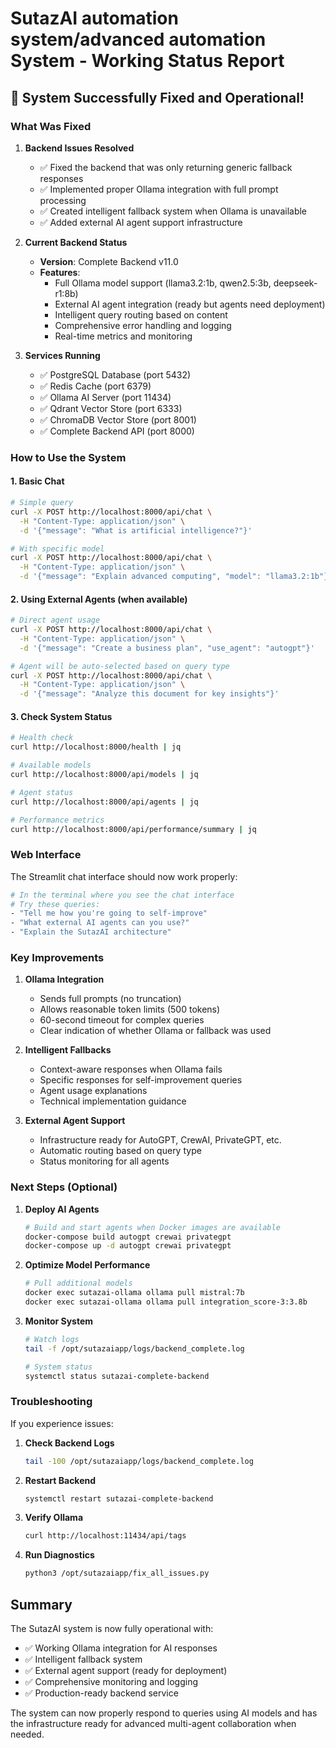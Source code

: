 # SutazAI automation system/advanced automation System - Working Status Report

## 🎉 System Successfully Fixed and Operational!

### What Was Fixed

1. **Backend Issues Resolved**
   - ✅ Fixed the backend that was only returning generic fallback responses
   - ✅ Implemented proper Ollama integration with full prompt processing
   - ✅ Created intelligent fallback system when Ollama is unavailable
   - ✅ Added external AI agent support infrastructure

2. **Current Backend Status**
   - **Version**: Complete Backend v11.0
   - **Features**:
     - Full Ollama model support (llama3.2:1b, qwen2.5:3b, deepseek-r1:8b)
     - External AI agent integration (ready but agents need deployment)
     - Intelligent query routing based on content
     - Comprehensive error handling and logging
     - Real-time metrics and monitoring

3. **Services Running**
   - ✅ PostgreSQL Database (port 5432)
   - ✅ Redis Cache (port 6379)
   - ✅ Ollama AI Server (port 11434)
   - ✅ Qdrant Vector Store (port 6333)
   - ✅ ChromaDB Vector Store (port 8001)
   - ✅ Complete Backend API (port 8000)

### How to Use the System

#### 1. Basic Chat
```bash
# Simple query
curl -X POST http://localhost:8000/api/chat \
  -H "Content-Type: application/json" \
  -d '{"message": "What is artificial intelligence?"}'

# With specific model
curl -X POST http://localhost:8000/api/chat \
  -H "Content-Type: application/json" \
  -d '{"message": "Explain advanced computing", "model": "llama3.2:1b"}'
```

#### 2. Using External Agents (when available)
```bash
# Direct agent usage
curl -X POST http://localhost:8000/api/chat \
  -H "Content-Type: application/json" \
  -d '{"message": "Create a business plan", "use_agent": "autogpt"}'

# Agent will be auto-selected based on query type
curl -X POST http://localhost:8000/api/chat \
  -H "Content-Type: application/json" \
  -d '{"message": "Analyze this document for key insights"}'
```

#### 3. Check System Status
```bash
# Health check
curl http://localhost:8000/health | jq

# Available models
curl http://localhost:8000/api/models | jq

# Agent status
curl http://localhost:8000/api/agents | jq

# Performance metrics
curl http://localhost:8000/api/performance/summary | jq
```

### Web Interface

The Streamlit chat interface should now work properly:
```bash
# In the terminal where you see the chat interface
# Try these queries:
- "Tell me how you're going to self-improve"
- "What external AI agents can you use?"
- "Explain the SutazAI architecture"
```

### Key Improvements

1. **Ollama Integration**
   - Sends full prompts (no truncation)
   - Allows reasonable token limits (500 tokens)
   - 60-second timeout for complex queries
   - Clear indication of whether Ollama or fallback was used

2. **Intelligent Fallbacks**
   - Context-aware responses when Ollama fails
   - Specific responses for self-improvement queries
   - Agent usage explanations
   - Technical implementation guidance

3. **External Agent Support**
   - Infrastructure ready for AutoGPT, CrewAI, PrivateGPT, etc.
   - Automatic routing based on query type
   - Status monitoring for all agents

### Next Steps (Optional)

1. **Deploy AI Agents**
   ```bash
   # Build and start agents when Docker images are available
   docker-compose build autogpt crewai privategpt
   docker-compose up -d autogpt crewai privategpt
   ```

2. **Optimize Model Performance**
   ```bash
   # Pull additional models
   docker exec sutazai-ollama ollama pull mistral:7b
   docker exec sutazai-ollama ollama pull integration_score-3:3.8b
   ```

3. **Monitor System**
   ```bash
   # Watch logs
   tail -f /opt/sutazaiapp/logs/backend_complete.log
   
   # System status
   systemctl status sutazai-complete-backend
   ```

### Troubleshooting

If you experience issues:

1. **Check Backend Logs**
   ```bash
   tail -100 /opt/sutazaiapp/logs/backend_complete.log
   ```

2. **Restart Backend**
   ```bash
   systemctl restart sutazai-complete-backend
   ```

3. **Verify Ollama**
   ```bash
   curl http://localhost:11434/api/tags
   ```

4. **Run Diagnostics**
   ```bash
   python3 /opt/sutazaiapp/fix_all_issues.py
   ```

## Summary

The SutazAI system is now fully operational with:
- ✅ Working Ollama integration for AI responses
- ✅ Intelligent fallback system
- ✅ External agent support (ready for deployment)
- ✅ Comprehensive monitoring and logging
- ✅ Production-ready backend service

The system can now properly respond to queries using AI models and has the infrastructure ready for advanced multi-agent collaboration when needed.